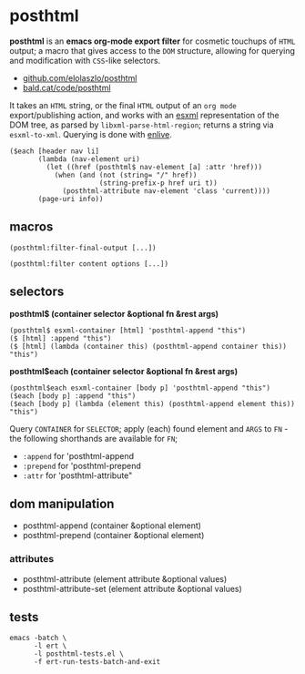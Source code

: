 

# posthtml

**posthtml** is an **emacs org-mode export filter** for cosmetic touchups of `HTML`
output; a macro that gives access to the `DOM` structure, allowing for
querying and modification with `CSS`-like selectors.

-   [github.com/elolaszlo/posthtml](https://github.com/elolaszlo/posthtml)
-   [bald.cat/code/posthtml](http://bald.cat/code/posthtml)

It takes an `HTML` string, or the final `HTML` output of an `org mode`
export/publishing action, and works with an
[esxml](https://github.com/tali713/esxml) representation of the DOM tree, as
parsed by `libxml-parse-html-region`; returns a string via `esxml-to-xml`.  Querying
is done with [enlive](https://github.com/zweifisch/enlive).

    ($each [header nav li]
           (lambda (nav-element uri)
             (let ((href (posthtml$ nav-element [a] :attr 'href)))
               (when (and (not (string= "/" href))
                          (string-prefix-p href uri t))
                 (posthtml-attribute nav-element 'class 'current))))
           (page-uri info))


## macros

    (posthtml:filter-final-output [...])

    (posthtml:filter content options [...])


## selectors

**posthtml$ (container selector &optional fn &rest args)**

    (posthtml$ esxml-container [html] 'posthtml-append "this")
    ($ [html] :append "this")
    ($ [html] (lambda (container this) (posthtml-append container this)) "this")

**posthtml$each (container selector &optional fn &rest args)**

    (posthtml$each esxml-container [body p] 'posthtml-append "this")
    ($each [body p] :append "this")
    ($each [body p] (lambda (element this) (posthtml-append element this)) "this")

Query `CONTAINER` for `SELECTOR`; apply (each) found element and `ARGS` to `FN` -
the following shorthands are available for `FN`;

-   `:append` for 'posthtml-append
-   `:prepend` for 'posthtml-prepend
-   `:attr` for 'posthtml-attribute"


## dom manipulation

-   posthtml-append (container &optional element)
-   posthtml-prepend (container &optional element)


### attributes

-   posthtml-attribute (element attribute &optional values)
-   posthtml-attribute-set (element attribute &optional values)


## tests

    emacs -batch \
          -l ert \
          -l posthtml-tests.el \
          -f ert-run-tests-batch-and-exit
